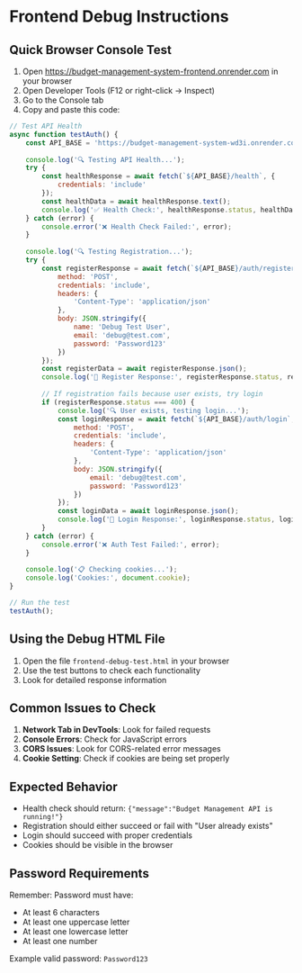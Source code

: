 # Frontend Debug Instructions

## Quick Browser Console Test

1. Open https://budget-management-system-frontend.onrender.com in your browser
2. Open Developer Tools (F12 or right-click → Inspect)
3. Go to the Console tab
4. Copy and paste this code:

```javascript
// Test API Health
async function testAuth() {
    const API_BASE = 'https://budget-management-system-wd3i.onrender.com/api';
    
    console.log('🔍 Testing API Health...');
    try {
        const healthResponse = await fetch(`${API_BASE}/health`, {
            credentials: 'include'
        });
        const healthData = await healthResponse.text();
        console.log('✅ Health Check:', healthResponse.status, healthData);
    } catch (error) {
        console.error('❌ Health Check Failed:', error);
    }
    
    console.log('🔍 Testing Registration...');
    try {
        const registerResponse = await fetch(`${API_BASE}/auth/register`, {
            method: 'POST',
            credentials: 'include',
            headers: {
                'Content-Type': 'application/json'
            },
            body: JSON.stringify({
                name: 'Debug Test User',
                email: 'debug@test.com',
                password: 'Password123'
            })
        });
        const registerData = await registerResponse.json();
        console.log('📝 Register Response:', registerResponse.status, registerData);
        
        // If registration fails because user exists, try login
        if (registerResponse.status === 400) {
            console.log('🔍 User exists, testing login...');
            const loginResponse = await fetch(`${API_BASE}/auth/login`, {
                method: 'POST',
                credentials: 'include',
                headers: {
                    'Content-Type': 'application/json'
                },
                body: JSON.stringify({
                    email: 'debug@test.com',
                    password: 'Password123'
                })
            });
            const loginData = await loginResponse.json();
            console.log('🔑 Login Response:', loginResponse.status, loginData);
        }
    } catch (error) {
        console.error('❌ Auth Test Failed:', error);
    }
    
    console.log('📋 Checking cookies...');
    console.log('Cookies:', document.cookie);
}

// Run the test
testAuth();
```

## Using the Debug HTML File

1. Open the file `frontend-debug-test.html` in your browser
2. Use the test buttons to check each functionality
3. Look for detailed response information

## Common Issues to Check

1. **Network Tab in DevTools**: Look for failed requests
2. **Console Errors**: Check for JavaScript errors
3. **CORS Issues**: Look for CORS-related error messages
4. **Cookie Setting**: Check if cookies are being set properly

## Expected Behavior

- Health check should return: `{"message":"Budget Management API is running!"}`
- Registration should either succeed or fail with "User already exists"
- Login should succeed with proper credentials
- Cookies should be visible in the browser

## Password Requirements

Remember: Password must have:
- At least 6 characters
- At least one uppercase letter
- At least one lowercase letter  
- At least one number

Example valid password: `Password123`